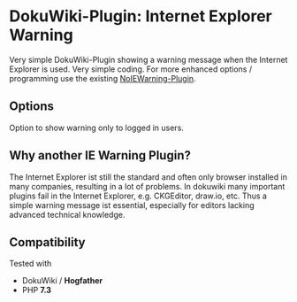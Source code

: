 # DokuWiki-Plugin: Internet Explorer Warning

Very simple DokuWiki-Plugin showing a warning message when the Internet Explorer is used. Very simple coding. For more enhanced 
options / programming use the existing [NoIEWarning-Plugin](https://www.dokuwiki.org/plugin:noiewarning).

## Options

Option to show warning only to logged in users.

## Why another IE Warning Plugin?

The Internet Explorer ist still the standard and often only browser installed in many companies, resulting in a lot of problems. In dokuwiki
many important plugins fail in the Internet Explorer, e.g. CKGEditor, draw.io, etc. Thus a simple warning message ist essential, especially
for editors lacking advanced technical knowledge.

## Compatibility

Tested with
* DokuWiki / **Hogfather**
* PHP **7.3**